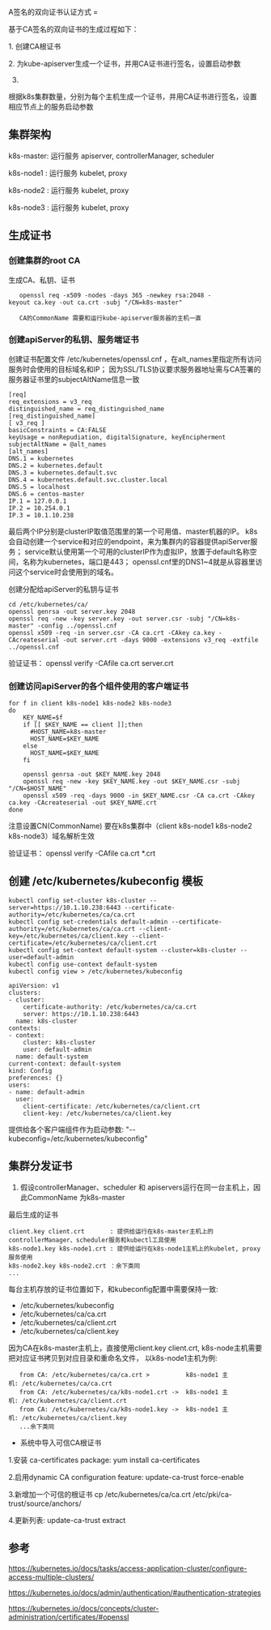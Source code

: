 A签名的双向证书认证方式 =

基于CA签名的双向证书的生成过程如下：

1\. 创建CA根证书

2\. 为kube-apiserver生成一个证书，并用CA证书进行签名，设置启动参数

3.
根据k8s集群数量，分别为每个主机生成一个证书，并用CA证书进行签名，设置相应节点上的服务启动参数

集群架构
--------

k8s-master: 运行服务 apiserver, controllerManager, scheduler

k8s-node1 : 运行服务 kubelet, proxy

k8s-node2 : 运行服务 kubelet, proxy

k8s-node3 : 运行服务 kubelet, proxy

生成证书
--------

### 创建集群的root CA

生成CA、私钥、证书

`   openssl req -x509 -nodes -days 365 -newkey rsa:2048 -keyout ca.key -out ca.crt -subj "/CN=k8s-master"  `

`   CA的CommonName 需要和运行kube-apiserver服务器的主机一直`

### 创建apiServer的私钥、服务端证书

创建证书配置文件 /etc/kubernetes/openssl.cnf
，在alt\_names里指定所有访问服务时会使用的目标域名和IP；
因为SSL/TLS协议要求服务器地址需与CA签署的服务器证书里的subjectAltName信息一致

    [req]
    req_extensions = v3_req
    distinguished_name = req_distinguished_name
    [req_distinguished_name]
    [ v3_req ]
    basicConstraints = CA:FALSE
    keyUsage = nonRepudiation, digitalSignature, keyEncipherment
    subjectAltName = @alt_names
    [alt_names]
    DNS.1 = kubernetes
    DNS.2 = kubernetes.default
    DNS.3 = kubernetes.default.svc
    DNS.4 = kubernetes.default.svc.cluster.local
    DNS.5 = localhost
    DNS.6 = centos-master
    IP.1 = 127.0.0.1
    IP.2 = 10.254.0.1
    IP.3 = 10.1.10.238

最后两个IP分别是clusterIP取值范围里的第一个可用值、master机器的IP。
k8s会自动创建一个service和对应的endpoint，来为集群内的容器提供apiServer服务；
service默认使用第一个可用的clusterIP作为虚拟IP，放置于default名称空间，名称为kubernetes，端口是443；
openssl.cnf里的DNS1\~4就是从容器里访问这个service时会使用到的域名。

创建分配给apiServer的私钥与证书

    cd /etc/kubernetes/ca/
    openssl genrsa -out server.key 2048
    openssl req -new -key server.key -out server.csr -subj "/CN=k8s-master" -config ../openssl.cnf
    openssl x509 -req -in server.csr -CA ca.crt -CAkey ca.key -CAcreateserial -out server.crt -days 9000 -extensions v3_req -extfile ../openssl.cnf

验证证书： openssl verify -CAfile ca.crt server.crt

### 创建访问apiServer的各个组件使用的客户端证书

    for f in client k8s-node1 k8s-node2 k8s-node3  
    do
        KEY_NAME=$f
        if [[ $KEY_NAME == client ]];then
          #HOST_NAME=k8s-master
          HOST_NAME=$KEY_NAME 
        else
          HOST_NAME=$KEY_NAME
        fi
          
        openssl genrsa -out $KEY_NAME.key 2048
        openssl req -new -key $KEY_NAME.key -out $KEY_NAME.csr -subj "/CN=$HOST_NAME"
        openssl x509 -req -days 9000 -in $KEY_NAME.csr -CA ca.crt -CAkey ca.key -CAcreateserial -out $KEY_NAME.crt 
    done

注意设置CN(CommonName) 要在k8s集群中（client k8s-node1 k8s-node2
k8s-node3）域名解析生效

验证证书： openssl verify -CAfile ca.crt \*.crt

创建 /etc/kubernetes/kubeconfig 模板
------------------------------------

    kubectl config set-cluster k8s-cluster --server=https://10.1.10.238:6443 --certificate-authority=/etc/kubernetes/ca/ca.crt 
    kubectl config set-credentials default-admin --certificate-authority=/etc/kubernetes/ca/ca.crt --client-key=/etc/kubernetes/ca/client.key --client-certificate=/etc/kubernetes/ca/client.crt
    kubectl config set-context default-system --cluster=k8s-cluster --user=default-admin
    kubectl config use-context default-system
    kubectl config view > /etc/kubernetes/kubeconfig

    apiVersion: v1
    clusters:
    - cluster:
        certificate-authority: /etc/kubernetes/ca/ca.crt
        server: https://10.1.10.238:6443
      name: k8s-cluster
    contexts:
    - context:
        cluster: k8s-cluster
        user: default-admin
      name: default-system
    current-context: default-system
    kind: Config
    preferences: {}
    users:
    - name: default-admin
      user:
        client-certificate: /etc/kubernetes/ca/client.crt
        client-key: /etc/kubernetes/ca/client.key

提供给各个客户端组件作为启动参数:
"--kubeconfig=/etc/kubernetes/kubeconfig"

集群分发证书
------------

1.  假设controllerManager、scheduler 和
    apiservers运行在同一台主机上，因此CommonName 为k8s-master

最后生成的证书

    client.key client.crt       : 提供给运行在k8s-master主机上的controllerManager、scheduler服务和kubectl工具使用   
    k8s-node1.key k8s-node1.crt : 提供给运行在k8s-node1主机上的kubelet, proxy服务使用
    k8s-node2.key k8s-node2.crt ：余下类同 
    ...

每台主机存放的证书位置如下，和kubeconfig配置中需要保持一致:

-   /etc/kubernetes/kubeconfig
-   /etc/kubernetes/ca/ca.crt
-   /etc/kubernetes/ca/client.crt
-   /etc/kubernetes/ca/client.key

因为CA在k8s-master主机上，直接使用client.key client.crt,
k8s-node主机需要把对应证书拷贝到对应目录和重命名文件，
以k8s-node1主机为例:

`   from CA: /etc/kubernetes/ca/ca.crt >          k8s-node1 主机: /etc/kubernetes/ca/ca.crt`\
`   from CA: /etc/kubernetes/ca/k8s-node1.crt ->  k8s-node1 主机: /etc/kubernetes/ca/client.crt`\
`   from CA: /etc/kubernetes/ca/k8s-node1.key ->  k8s-node1 主机: /etc/kubernetes/ca/client.key`\
`   ...余下类同`

-   系统中导入可信CA根证书

1.安装 ca-certificates package: yum install ca-certificates

2.启用dynamic CA configuration feature: update-ca-trust force-enable

3.新增加一个可信的根证书 cp /etc/kubernetes/ca/ca.crt
/etc/pki/ca-trust/source/anchors/

4.更新列表: update-ca-trust extract

参考
----

<https://kubernetes.io/docs/tasks/access-application-cluster/configure-access-multiple-clusters/>

<https://kubernetes.io/docs/admin/authentication/#authentication-strategies>

<https://kubernetes.io/docs/concepts/cluster-administration/certificates/#openssl>
